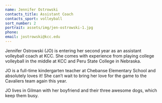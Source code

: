 ```yaml
---
name: Jennifer Ostrowski
contacts_title: Assistant Coach
contacts_sport: volleyball
sort_number: 2
portrait: assets/img/jen-ostrowski-1.jpg
phone:
email: jostrowski@kcc.edu
---
```

Jennifer Ostrowski (JO) is entering her second year as an assistant volleyball coach at KCC. She comes with experience from playing college volleyball in the middle at KCC and Peru State College in Nebraska.

JO is a full-time kindergarten teacher at Chebanse Elementary School and absolutely loves it\! She can’t wait to bring her love for the game to the Cavaliers team again this year.

JO lives in Gilman with her boyfriend and their three awesome dogs, which keep them busy.